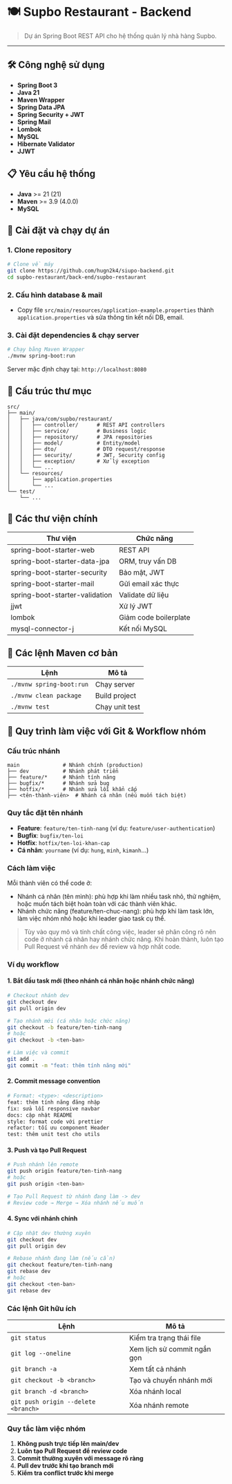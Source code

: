 # 🍽️ Supbo Restaurant - Backend

> Dự án Spring Boot REST API cho hệ thống quản lý nhà hàng Supbo.

---

## 🛠️ Công nghệ sử dụng

- **Spring Boot 3**
- **Java 21**
- **Maven Wrapper**
- **Spring Data JPA**
- **Spring Security + JWT**
- **Spring Mail**
- **Lombok**
- **MySQL**
- **Hibernate Validator**
- **JJWT**

## 📋 Yêu cầu hệ thống

- **Java** >= 21 (21)
- **Maven** >= 3.9 (4.0.0)
- **MySQL**

## 🚀 Cài đặt và chạy dự án

### 1. Clone repository

```bash
# Clone về máy
git clone https://github.com/hugn2k4/siupo-backend.git
cd supbo-restaurant/back-end/supbo-restaurant
```

### 2. Cấu hình database & mail

- Copy file `src/main/resources/application-example.properties` thành `application.properties` và sửa thông tin kết nối DB, email.

### 3. Cài đặt dependencies & chạy server

```bash
# Chạy bằng Maven Wrapper
./mvnw spring-boot:run
```

Server mặc định chạy tại: `http://localhost:8080`

## 📁 Cấu trúc thư mục

```
src/
├── main/
│   ├── java/com/supbo/restaurant/
│   │   ├── controller/      # REST API controllers
│   │   ├── service/         # Business logic
│   │   ├── repository/      # JPA repositories
│   │   ├── model/           # Entity/model
│   │   ├── dto/             # DTO request/response
│   │   ├── security/        # JWT, Security config
│   │   ├── exception/       # Xử lý exception
│   │   └── ...
│   └── resources/
│       ├── application.properties
│       └── ...
└── test/
    └── ...
```

## 🔑 Các thư viện chính

| Thư viện                       | Chức năng             |
| ------------------------------ | --------------------- |
| spring-boot-starter-web        | REST API              |
| spring-boot-starter-data-jpa   | ORM, truy vấn DB      |
| spring-boot-starter-security   | Bảo mật, JWT          |
| spring-boot-starter-mail       | Gửi email xác thực    |
| spring-boot-starter-validation | Validate dữ liệu      |
| jjwt                           | Xử lý JWT             |
| lombok                         | Giảm code boilerplate |
| mysql-connector-j              | Kết nối MySQL         |

## 📝 Các lệnh Maven cơ bản

| Lệnh                     | Mô tả          |
| ------------------------ | -------------- |
| `./mvnw spring-boot:run` | Chạy server    |
| `./mvnw clean package`   | Build project  |
| `./mvnw test`            | Chạy unit test |

## 🌿 Quy trình làm việc với Git & Workflow nhóm

### Cấu trúc nhánh

```
main              # Nhánh chính (production)
├── dev           # Nhánh phát triển
├── feature/*     # Nhánh tính năng
├── bugfix/*      # Nhánh sửa bug
├── hotfix/*      # Nhánh sửa lỗi khẩn cấp
├── <tên-thành-viên>  # Nhánh cá nhân (nếu muốn tách biệt)
```

### Quy tắc đặt tên nhánh

- **Feature**: `feature/ten-tinh-nang` (ví dụ: `feature/user-authentication`)
- **Bugfix**: `bugfix/ten-loi`
- **Hotfix**: `hotfix/ten-loi-khan-cap`
- **Cá nhân**: `yourname` (ví dụ: `hung`, `minh`, `kimanh`...)

### Cách làm việc

Mỗi thành viên có thể code ở:

- Nhánh cá nhân (tên mình): phù hợp khi làm nhiều task nhỏ, thử nghiệm, hoặc muốn tách biệt hoàn toàn với các thành viên khác.
- Nhánh chức năng (feature/ten-chuc-nang): phù hợp khi làm task lớn, làm việc nhóm nhỏ hoặc khi leader giao task cụ thể.

> Tùy vào quy mô và tính chất công việc, leader sẽ phân công rõ nên code ở nhánh cá nhân hay nhánh chức năng. Khi hoàn thành, luôn tạo Pull Request về nhánh `dev` để review và hợp nhất code.

### Ví dụ workflow

#### 1. Bắt đầu task mới (theo nhánh cá nhân hoặc nhánh chức năng)

```bash
# Checkout nhánh dev
git checkout dev
git pull origin dev

# Tạo nhánh mới (cá nhân hoặc chức năng)
git checkout -b feature/ten-tinh-nang
# hoặc
git checkout -b <ten-ban>

# Làm việc và commit
git add .
git commit -m "feat: thêm tính năng mới"
```

#### 2. Commit message convention

```bash
# Format: <type>: <description>
feat: thêm tính năng đăng nhập
fix: sửa lỗi responsive navbar
docs: cập nhật README
style: format code với prettier
refactor: tối ưu component Header
test: thêm unit test cho utils
```

#### 3. Push và tạo Pull Request

```bash
# Push nhánh lên remote
git push origin feature/ten-tinh-nang
# hoặc
git push origin <ten-ban>

# Tạo Pull Request từ nhánh đang làm -> dev
# Review code → Merge → Xóa nhánh nếu muốn
```

#### 4. Sync với nhánh chính

```bash
# Cập nhật dev thường xuyên
git checkout dev
git pull origin dev

# Rebase nhánh đang làm (nếu cần)
git checkout feature/ten-tinh-nang
git rebase dev
# hoặc
git checkout <ten-ban>
git rebase dev
```

### Các lệnh Git hữu ích

| Lệnh                                | Mô tả                       |
| ----------------------------------- | --------------------------- |
| `git status`                        | Kiểm tra trạng thái file    |
| `git log --oneline`                 | Xem lịch sử commit ngắn gọn |
| `git branch -a`                     | Xem tất cả nhánh            |
| `git checkout -b <branch>`          | Tạo và chuyển nhánh mới     |
| `git branch -d <branch>`            | Xóa nhánh local             |
| `git push origin --delete <branch>` | Xóa nhánh remote            |

### Quy tắc làm việc nhóm

1. **Không push trực tiếp lên main/dev**
2. **Luôn tạo Pull Request để review code**
3. **Commit thường xuyên với message rõ ràng**
4. **Pull dev trước khi tạo branch mới**
5. **Kiểm tra conflict trước khi merge**
